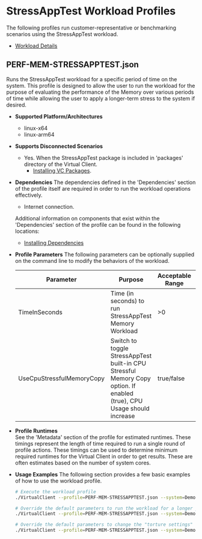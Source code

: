 # StressAppTest Workload Profiles
The following profiles run customer-representative or benchmarking scenarios using the StressAppTest workload.

* [Workload Details](./stressapptest.md)

## PERF-MEM-STRESSAPPTEST.json
Runs the StressAppTest workload for a specific period of time on the system. This profile is designed to allow the user to run the workload for
the purpose of evaluating the performance of the Memory over various periods of time while allowing the user to apply a longer-term stress
to the system if desired.

* **Supported Platform/Architectures**
  * linux-x64
  * linux-arm64

* **Supports Disconnected Scenarios**
  * Yes. When the StressAppTest package is included in 'packages' directory of the Virtual Client.
    * [Installing VC Packages](../../dependencies/0001-install-vc-packages.md).

* **Dependencies**
  The dependencies defined in the 'Dependencies' section of the profile itself are required in order to run the workload operations effectively.
  * Internet connection.

  Additional information on components that exist within the 'Dependencies' section of the profile can be found in the following locations:
  * [Installing Dependencies](https://microsoft.github.io/VirtualClient/docs/category/dependencies/)

* **Profile Parameters**
  The following parameters can be optionally supplied on the command line to modify the behaviors of the workload.

  | Parameter | Purpose | Acceptable Range | Default Value |
  |-----------|---------|------------------|---------------|
  | TimeInSeconds | Time (in seconds) to run StressAppTest Memory Workload | >0 | 60 |
  | UseCpuStressfulMemoryCopy | Switch to toggle StressAppTest built-in CPU Stressful Memory Copy option. If enabled (true), CPU Usage should increase | true/false | false |

* **Profile Runtimes**  
  See the 'Metadata' section of the profile for estimated runtimes. These timings represent the length of time required to run a single round of profile 
  actions. These timings can be used to determine minimum required runtimes for the Virtual Client in order to get results. These are often estimates based on the
  number of system cores. 

* **Usage Examples**
  The following section provides a few basic examples of how to use the workload profile.

  ```bash
  # Execute the workload profile
  ./VirtualClient --profile=PERF-MEM-STRESSAPPTEST.json --system=Demo --timeout=90 --packageStore="{BlobConnectionString|SAS Uri}"

  # Override the default parameters to run the workload for a longer period of time
  ./VirtualClient --profile=PERF-MEM-STRESSAPPTEST.json --system=Demo --timeout=90 --packageStore="{BlobConnectionString|SAS Uri}" --parameters="TimeInSeconds=240"

  # Override the default parameters to change the "torture settings" when running the workload.
  ./VirtualClient --profile=PERF-MEM-STRESSAPPTEST.json --system=Demo --timeout=90 --packageStore="{BlobConnectionString|SAS Uri}" --parameters="TimeInSeconds=240,,,UseCpuStressfulMemoryCopy=true"
  ```
